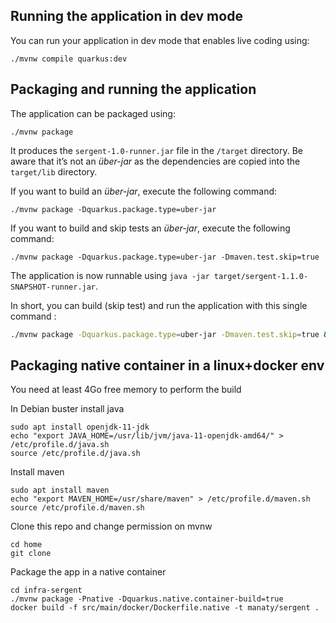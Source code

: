 ## Running the application in dev mode

You can run your application in dev mode that enables live coding using:
```shell script
./mvnw compile quarkus:dev
```

## Packaging and running the application

The application can be packaged using:
```shell script
./mvnw package
```
It produces the `sergent-1.0-runner.jar` file in the `/target` directory.
Be aware that it’s not an _über-jar_ as the dependencies are copied into the `target/lib` directory.

If you want to build an _über-jar_, execute the following command:
```shell script
./mvnw package -Dquarkus.package.type=uber-jar
```
If you want to build and skip tests an _über-jar_, execute the following command:
```shell script
./mvnw package -Dquarkus.package.type=uber-jar -Dmaven.test.skip=true
```

The application is now runnable using `java -jar target/sergent-1.1.0-SNAPSHOT-runner.jar`.

In short, you can build (skip test) and run the application with this single command :
```sh
./mvnw package -Dquarkus.package.type=uber-jar -Dmaven.test.skip=true && java -jar target/sergent-1.1.0-SNAPSHOT-runner.jar
```

## Packaging native container in a linux+docker env
You need at least 4Go free memory to perform the build


In Debian buster install java
```
sudo apt install openjdk-11-jdk
echo "export JAVA_HOME=/usr/lib/jvm/java-11-openjdk-amd64/" > /etc/profile.d/java.sh
source /etc/profile.d/java.sh
```

Install maven
```
sudo apt install maven
echo "export MAVEN_HOME=/usr/share/maven" > /etc/profile.d/maven.sh
source /etc/profile.d/maven.sh
```

Clone this repo and change permission on mvnw
```
cd home
git clone 
```

Package the app in a native container
```
cd infra-sergent
./mvnw package -Pnative -Dquarkus.native.container-build=true
docker build -f src/main/docker/Dockerfile.native -t manaty/sergent .
```

